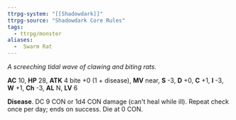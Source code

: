 ```yaml
---
ttrpg-system: "[[Shadowdark]]"
ttrpg-source: "Shadowdark Core Rules"
tags:
  - ttrpg/monster
aliases:
  -  Swarm Rat
---
```


_A screeching tidal wave of clawing and biting rats._

**AC** 10, **HP** 28, **ATK** 4 bite +0 (1 + disease), **MV** near, **S** -3, **D** +0, **C** +1, **I** -3, **W** +1, **Ch** -3, **AL** N, **LV** 6

**Disease**. DC 9 CON or 1d4 CON damage (can't heal while ill). Repeat check once per day; ends on success. Die at 0 CON.

